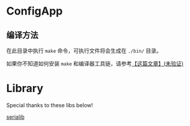 # ConfigApp

## 编译方法

在此目录中执行 `make` 命令，可执行文件将会生成在 `./bin/` 目录。

如果你不知道如何安装 `make` 和编译器工具链，请参考[【这篇文章】(未验证)](https://www.cnblogs.com/starlog/p/17054485.html)

# Library

Special thanks to these libs below!

[serialib](https://github.com/imabot2/serialib)

